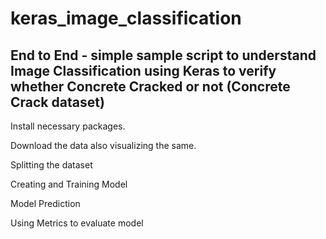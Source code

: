 # keras_image_classification
## End to End - simple sample script to understand Image Classification using Keras to verify whether Concrete Cracked or not (Concrete Crack dataset)

Install necessary packages. 

Download the data also visualizing the same.

Splitting the dataset

Creating and Training Model

Model Prediction

Using Metrics to evaluate model
